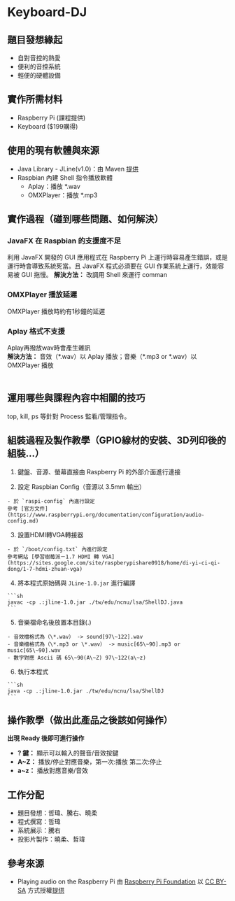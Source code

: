 # Keyboard-DJ

## 題目發想緣起

  - 自對音控的熱愛  
  - 便利的音控系統  
  - 輕便的硬體設備  

## 實作所需材料

  - Raspberry Pi (課程提供)  
  - Keyboard ($199購得)  

## 使用的現有軟體與來源

  - Java Library - JLine(v1.0)：由 Maven [提供](http://jline.sourceforge.net)
  - Raspbian 內建 Shell 指令播放軟體  
    - Aplay：播放 \*.wav
    - OMXPlayer：播放 \*.mp3

## 實作過程（碰到哪些問題、如何解決）

### JavaFX 在 Raspbian 的支援度不足

利用 JavaFX 開發的 GUI 應用程式在 Raspberry Pi 上運行時容易產生錯誤，或是運行時會導致系統死當。且 JavaFX 程式必須要在 GUI 作業系統上運行，效能容易被 GUI 拖慢。
**解決方法：** 改調用 Shell 來運行 comman
　　
### OMXPlayer 播放延遲

OMXPlayer 播放時約有1秒鐘的延遲

### Aplay 格式不支援

Aplay再撥放wav時會產生雜訊  
**解決方法：** 音效（\*.wav）以 Aplay 播放；音樂（\*.mp3 or \*.wav）以 OMXPlayer 播放  
　　
## 運用哪些與課程內容中相關的技巧

top, kill, ps 等針對 Process 監看/管理指令。

## 組裝過程及製作教學（GPIO線材的安裝、3D列印後的組裝...）

  1. 鍵盤、音源、螢幕直接由 Raspberry Pi 的外部介面進行連接  

  2. 設定 Raspbian Config（音源以 3.5mm 輸出）

    - 於 `raspi-config` 內進行設定
    參考 [官方文件](https://www.raspberrypi.org/documentation/configuration/audio-config.md)

  3. 設置HDMI轉VGA轉接器  

    - 於 `/boot/config.txt` 內進行設定
    參考網站 [學習樹莓派－1.7 HDMI 轉 VGA](https://sites.google.com/site/raspberypishare0918/home/di-yi-ci-qi-dong/1-7-hdmi-zhuan-vga)

  4. 將本程式原始碼與 `JLine-1.0.jar` 進行編譯

    ```sh
    javac -cp .:jline-1.0.jar ./tw/edu/ncnu/lsa/ShellDJ.java  
    ```

  5. 音樂檔命名後放置本目錄(.)

    - 音效檔格式為（\*.wav） -> sound[97\~122].wav  
    - 音樂檔格式為（\*.mp3 or \*.wav） -> music[65\~90].mp3 or music[65\~90].wav  
    - 數字對應 Ascii 碼 65\~90(A\~Z) 97\~122(a\~z)  

  6. 執行本程式

    ```sh
    java -cp .:jline-1.0.jar ./tw/edu/ncnu/lsa/ShellDJ  
    ```

## 操作教學（做出此產品之後該如何操作）

**出現 Ready 後即可進行操作**  
  - **? 鍵：** 顯示可以輸入的聲音/音效按鍵  
  - **A\~Z：** 播放/停止對應音樂，第一次:播放 第二次:停止  
  - **a\~z：** 播放對應音樂/音效  

## 工作分配

  - 題目發想：哲瑋、騰右、曉柔  
  - 程式撰寫：哲瑋  
  - 系統展示：騰右  
  - 投影片製作：曉柔、哲瑋  

## 參考來源 

  - Playing audio on the Raspberry Pi
    由 [Raspberry Pi Foundation](https://www.raspberrypi.org/) 以 [CC BY-SA](https://www.raspberrypi.org/creative-commons/) 方式授權[提供](https://www.raspberrypi.org/documentation/usage/audio/)
